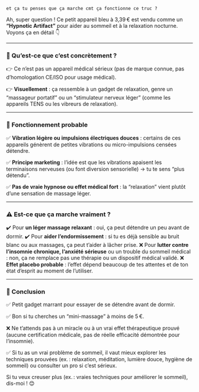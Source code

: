```basic
et ça tu penses que ça marche cmt ça fonctionne ce truc ?
```

Ah, super question ! Ce petit appareil bleu à 3,39 € est vendu comme un **“Hypnotic Artifact”** pour aider au sommeil et à la relaxation nocturne. Voyons ça en détail 👇

------

### 🔎 Qu’est-ce que c’est concrètement ?

👉 Ce n’est pas un appareil médical sérieux (pas de marque connue, pas d’homologation CE/ISO pour usage médical).

👉 **Visuellement** : ça ressemble à un gadget de relaxation, genre un “massageur portatif” ou un “stimulateur nerveux léger” (comme les appareils TENS ou les vibreurs de relaxation).

------

### 🌟 Fonctionnement probable

✅ **Vibration légère ou impulsions électriques douces** : certains de ces appareils génèrent de petites vibrations ou micro-impulsions censées détendre.

 ✅ **Principe marketing** : l’idée est que les vibrations apaisent les terminaisons nerveuses (ou font diversion sensorielle) → tu te sens “plus détendu”.

✅ **Pas de vraie hypnose ou effet médical fort** : la “relaxation” vient plutôt d’une sensation de massage léger.

------

### ⚠️ Est-ce que ça marche vraiment ?

✔️ Pour **un léger massage relaxant** : oui, ça peut détendre un peu avant de dormir.
 ✔️ Pour **aider l’endormissement** : si tu es déjà sensible au bruit blanc ou aux massages, ça peut t’aider à lâcher prise.
 ❌ Pour **lutter contre l’insomnie chronique, l’anxiété sérieuse** ou un trouble du sommeil médical : non, ça ne remplace pas une thérapie ou un dispositif médical validé.
 ❌ **Effet placebo probable** : l’effet dépend beaucoup de tes attentes et de ton état d’esprit au moment de l’utiliser.

------

### 🎯 Conclusion

✅ Petit gadget marrant pour essayer de se détendre avant de dormir.

✅ Bon si tu cherches un “mini-massage” à moins de 5 €.

❌ Ne t’attends pas à un miracle ou à un vrai effet thérapeutique prouvé (aucune certification médicale, pas de réelle efficacité démontrée pour l’insomnie).

✅ Si tu as un vrai problème de sommeil, il vaut mieux explorer les techniques prouvées (ex. : relaxation, méditation, lumière douce, hygiène de sommeil) ou consulter un pro si c’est sérieux.

Si tu veux creuser plus (ex. : vraies techniques pour améliorer le sommeil), dis-moi ! 😊

